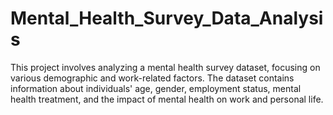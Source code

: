 # Mental_Health_Survey_Data_Analysis
This project involves analyzing a mental health survey dataset, focusing on various demographic and work-related factors. The dataset contains information about individuals' age, gender, employment status, mental health treatment, and the impact of mental health on work and personal life.
